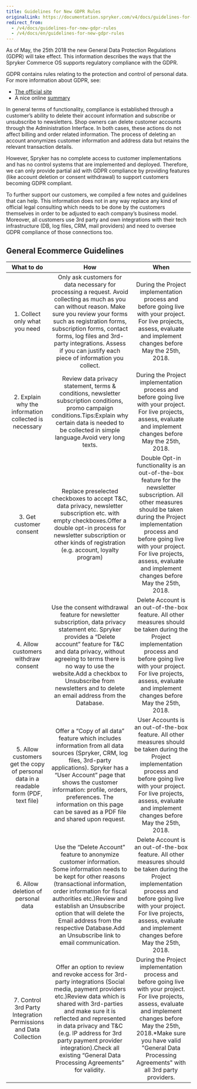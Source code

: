 ```yaml
---
title: Guidelines for New GDPR Rules
originalLink: https://documentation.spryker.com/v4/docs/guidelines-for-new-gdpr-rules
redirect_from:
  - /v4/docs/guidelines-for-new-gdpr-rules
  - /v4/docs/en/guidelines-for-new-gdpr-rules
---
```


As of May, the 25th 2018 the new General Data Protection Regulations (GDPR) will take effect. This information describes the ways that the Spryker Commerce OS supports regulatory compliance with the GDPR.

GDPR contains rules relating to the protection and control of personal data. 
For more information about GDPR, see:

* [The official site](https://eur-lex.europa.eu/legal-content/EN/TXT/?uri=celex%3A32016R0679)
* A nice online [summary](https://gdpr-info.eu/)

In general terms of functionality, compliance is established through a customer’s ability to delete their account information and subscribe or unsubscribe to newsletters. Shop owners can delete customer accounts through the Administration Interface. In both cases, these actions do not affect billing and order related information. The process of deleting an account anonymizes customer information and address data but retains the relevant transaction details.

However, Spryker has no complete access to customer implementations and has no control systems that are implemented and deployed. Therefore, we can only provide partial aid with GDPR compliance by providing features (like account deletion or consent withdrawal) to support customers becoming GDPR compliant.

To further support our customers, we compiled a few notes and guidelines that can help. This information does not in any way replace any kind of official legal consulting which needs to be done by the customers themselves in order to be adjusted to each company’s business model. Moreover, all customers use 3rd party and own integrations with their tech infrastructure (DB, log files, CRM, mail providers) and need to oversee GDPR compliance of those connections too.

## General Ecommerce Guidelines

|                          What to do                          |                             How                              |                             When                             |
| :----------------------------------------------------------: | :----------------------------------------------------------: | :----------------------------------------------------------: |
|                1. Collect only what you need                 | Only ask customers for data necessary for processing a request. Avoid collecting as much as you can without reason. Make sure you review your forms such as registration forms, subscription forms, contact forms, log files and 3rd-party integrations. Assess if you can justify each piece of information you collect. | During the Project implementation process and before going live with your project. For live projects, assess, evaluate and implement changes before May the 25th, 2018. |
|    2. Explain why the information collected is necessary     | Review data privacy statement, terms & conditions, newsletter subscription conditions, promo campaign conditions.Tips:Explain why certain data is needed to be collected in simple language.Avoid very long texts. | During the Project implementation process and before going live with your project. For live projects, assess, evaluate and implement changes before May the 25th, 2018. |
|                   3. Get customer consent                    | Replace preselected checkboxes to accept T&C, data privacy, newsletter subscription etc. with empty checkboxes.Offer a double opt-in process for newsletter subscription or other kinds of registration (e.g. account, loyalty program) | Double Opt-in functionality is an out-of-the-box feature for the newsletter subscription. All other measures should be taken during the Project implementation process and before going live with your project. For live projects, assess, evaluate and implement changes before May the 25th, 2018. |
|             4. Allow customers withdraw consent              | Use the consent withdrawal feature for newsletter subscription, data privacy statement etc. Spryker provides a “Delete account” feature for T&C and data privacy, without agreeing to terms there is no way to use the website.Add a checkbox to Unsubscribe from newsletters and to delete an email address from the Database. | Delete Account is an out-of-the-box feature. All other measures should be taken during the Project implementation process and before going live with your project. For live projects, assess, evaluate and implement changes before May the 25th, 2018. |
| 5. Allow customers get the copy of personal data in a readable form (PDF, text file) | Offer a “Copy of all data” feature which includes information from all data sources (Spryker, CRM, log files, 3rd-party applications). Spryker has a “User Account” page that shows the customer information: profile, orders, preferences. The information on this page can be saved as a PDF file and shared upon request. | User Accounts is an out-of-the-box feature. All other measures should be taken during the Project implementation process and before going live with your project. For live projects, assess, evaluate and implement changes before May the 25th, 2018. |
|              6. Allow deletion of personal data              | Use the “Delete Account” feature to anonymize customer information. Some information needs to be kept for other reasons (transactional information, order information for fiscal authorities etc.)Review and establish an Unsubscribe option that will delete the Email address from the respective Database.Add an Unsubscribe link to email communication. | Delete Account is an out-of-the-box feature. All other measures should be taken during the Project implementation process and before going live with your project. For live projects, assess, evaluate and implement changes before May the 25th, 2018. |
| 7. Control 3rd Party Integration Permissions and Data Collection | Offer an option to review and revoke access for 3rd-party integrations (Social media, payment providers etc.)Review data which is shared with 3rd-parties and make sure it is reflected and represented in data privacy and T&C (e.g. IP address for 3rd party payment provider integration).Check all existing “General Data Processing Agreements” for validity. | During the Project implementation process and before going live with your project. For live projects, assess, evaluate and implement changes before May the 25th, 2018.*Make sure you have valid "General Data Processing Agreements" with all 3rd party providers. |
